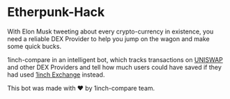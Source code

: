 # Etherpunk-Hack

With Elon Musk tweeting about every crypto-currency in existence, you need a reliable DEX Provider to help you jump on the wagon and make some quick bucks. 

 1inch-compare in an intelligent bot, which tracks transactions on [UNISWAP](https://uniswap.org/) and other DEX Providers and tell how much users could have saved if they had used [1inch Exchange](https://1inch.exchange/) instead.



 This bot was made with ❤️ by 1inch-compare team.
